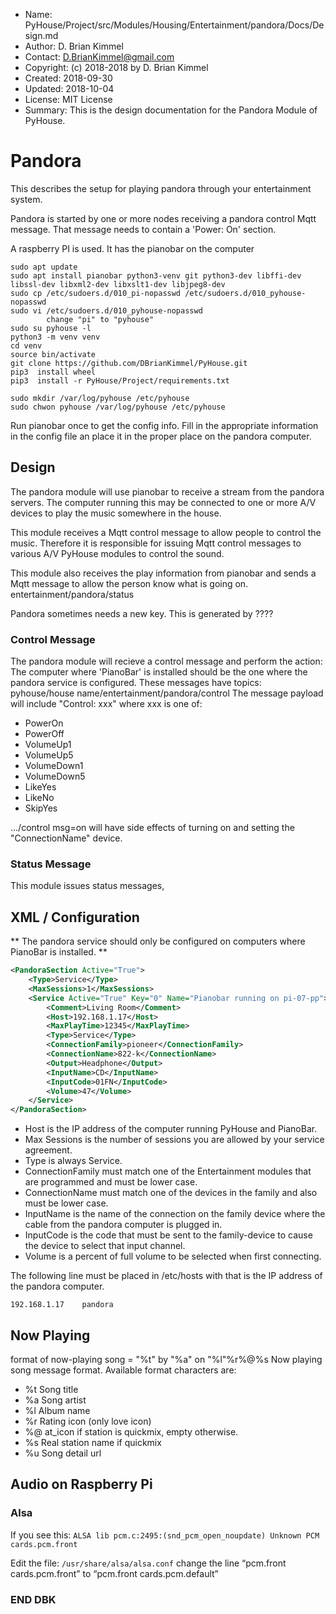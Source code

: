 * Name:      PyHouse/Project/src/Modules/Housing/Entertainment/pandora/Docs/Design.md
* Author:    D. Brian Kimmel
* Contact:   D.BrianKimmel@gmail.com
* Copyright: (c) 2018-2018 by D. Brian Kimmel
* Created:   2018-09-30
* Updated:   2018-10-04
* License:   MIT License
* Summary:   This is the design documentation for the Pandora Module of PyHouse.


# Pandora

This describes the setup for playing pandora through your entertainment system.

Pandora is started by one or more nodes receiving a pandora control Mqtt message.
That message needs to contain a 'Power: On' section.

A raspberry PI is used.
It has the pianobar on the computer

```
sudo apt update
sudo apt install pianobar python3-venv git python3-dev libffi-dev libssl-dev libxml2-dev libxslt1-dev libjpeg8-dev
sudo cp /etc/sudoers.d/010_pi-nopasswd /etc/sudoers.d/010_pyhouse-nopasswd
sudo vi /etc/sudoers.d/010_pyhouse-nopasswd
		change "pi" to "pyhouse"
sudo su pyhouse -l
python3 -m venv venv
cd venv
source bin/activate
git clone https://github.com/DBrianKimmel/PyHouse.git
pip3  install wheel
pip3  install -r PyHouse/Project/requirements.txt

sudo mkdir /var/log/pyhouse /etc/pyhouse
sudo chwon pyhouse /var/log/pyhouse /etc/pyhouse

```

Run pianobar once to get the config info.
Fill in the appropriate information in the config file an place it in the proper place on the pandora computer.

## Design

The pandora module will use pianobar to receive a stream from the pandora servers.
The computer running this may be connected to one or more A/V devices to play the music somewhere in the house.

This module receives a Mqtt control message to allow people to control the music.
Therefore it is responsible for issuing Mqtt control messages to various A/V PyHouse modules to control the sound.

This module also receives the play information from pianobar and sends a Mqtt message to allow the person
know what is going on.
entertainment/pandora/status

Pandora sometimes needs a new key.
This is generated by ????


### Control Message

The pandora module will recieve a control message and perform the action:
The computer where 'PianoBar' is installed should be the one where the pandora service is configured.
These messages have topics:
		pyhouse/house name/entertainment/pandora/control
The message payload will include "Control: xxx"
where xxx is one of:
* PowerOn
* PowerOff
* VolumeUp1
* VolumeUp5
* VolumeDown1
* VolumeDown5
* LikeYes
* LikeNo
* SkipYes

.../control msg=on will have side effects of turning on and setting the "ConnectionName" device.

### Status Message

This module issues status messages,


## XML / Configuration

** The pandora service should only be configured on computers where PianoBar is installed. **

```xml
<PandoraSection Active="True">
	<Type>Service</Type>
	<MaxSessions>1</MaxSessions>
	<Service Active="True" Key="0" Name="Pianobar running on pi-07-pp">
		<Comment>Living Room</Comment>
		<Host>192.168.1.17</Host>
		<MaxPlayTime>12345</MaxPlayTime>
		<Type>Service</Type>
		<ConnectionFamily>pioneer</ConnectionFamily>
		<ConnectionName>822-k</ConnectionName>
		<Output>Headphone</Output>
		<InputName>CD</InputName>
		<InputCode>01FN</InputCode>
		<Volume>47</Volume>
	</Service>
</PandoraSection>

```

* Host is the IP address of the computer running PyHouse and PianoBar.
* Max Sessions is the number of sessions you are allowed by your service agreement.
* Type is always Service.
* ConnectionFamily must match one of the Entertainment modules that are programmed and must be lower case.
* ConnectionName must match one of the devices in the family and also must be lower case.
* InputName is the name of the connection on the family device where the cable from the pandora computer is plugged in.
* InputCode is the code that must be sent to the family-device to cause the device to select that input channel.
* Volume is a percent of full volume to be selected when first connecting.

The following line must be placed in /etc/hosts with that is the IP address of the pandora computer.

```
192.168.1.17	pandora
```

## Now Playing

format of now-playing song = "%t" by "%a" on "%l"%r%@%s
Now playing song message format. Available format characters are:
* %t Song title
* %a Song artist
* %l Album name
* %r Rating icon (only love icon)
* %@ at_icon if station is quickmix, empty otherwise.
* %s Real station name if quickmix
* %u Song detail url

## Audio on Raspberry Pi

### Alsa

If you see this:
`ALSA lib pcm.c:2495:(snd_pcm_open_noupdate) Unknown PCM cards.pcm.front`

Edit the file: `/usr/share/alsa/alsa.conf`
change the line “pcm.front cards.pcm.front” to “pcm.front cards.pcm.default”

### END DBK
